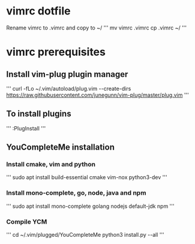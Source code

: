# vimrc dotfile
Rename vimrc to .vimrc and copy to ~/
'''
mv vimrc .vimrc
cp .vimrc ~/
'''

# vimrc prerequisites
## Install vim-plug plugin manager
'''
curl -fLo ~/.vim/autoload/plug.vim --create-dirs \
    https://raw.githubusercontent.com/junegunn/vim-plug/master/plug.vim
'''
## To install plugins
'''
:PlugInstall
'''

## YouCompleteMe installation
### Install cmake, vim and python
'''
sudo apt install build-essential cmake vim-nox python3-dev
'''
### Install mono-complete, go, node, java and npm
'''
sudo apt install mono-complete golang nodejs default-jdk npm
'''
### Compile YCM
'''
cd ~/.vim/plugged/YouCompleteMe
python3 install.py --all
'''

